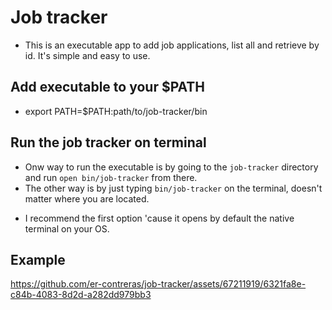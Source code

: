 # Job tracker
- This is an executable app to add job applications, list all and retrieve by id. It's simple and easy to use.

## Add executable to your $PATH
- export PATH=$PATH:path/to/job-tracker/bin

## Run the job tracker on terminal
- Onw way to run the executable is by going to the `job-tracker` directory and run `open bin/job-tracker` from there.
- The other way is by just typing `bin/job-tracker` on the terminal, doesn't matter where you are located.

* I recommend the first option 'cause it opens by default the native terminal on your OS.

## Example

https://github.com/er-contreras/job-tracker/assets/67211919/6321fa8e-c84b-4083-8d2d-a282dd979bb3
